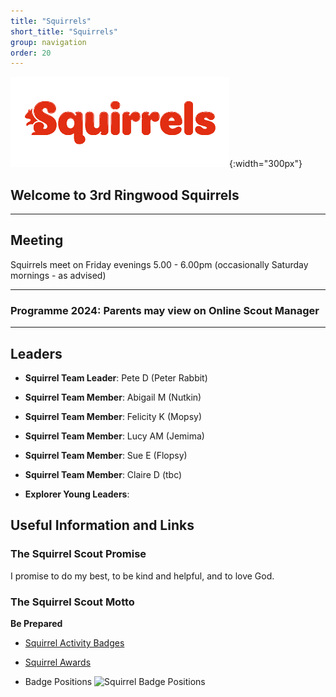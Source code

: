 ```yaml
---
title: "Squirrels"
short_title: "Squirrels"
group: navigation
order: 20
---
```


![](/assets/img/scouts/Squirrel_orange.png){:width="300px"}

## Welcome to 3rd Ringwood Squirrels

---

## Meeting

Squirrels meet on Friday evenings 5.00 - 6.00pm (occasionally Saturday mornings - as advised)

---

### Programme 2024: Parents may view on Online Scout Manager

---

## Leaders

- **Squirrel Team Leader**: Pete D (Peter Rabbit)

* **Squirrel Team Member**: Abigail M (Nutkin)

* **Squirrel Team Member**: Felicity K (Mopsy)

* **Squirrel Team Member**: Lucy AM (Jemima)

* **Squirrel Team Member**: Sue E (Flopsy)

* **Squirrel Team Member**: Claire D (tbc)

* **Explorer Young Leaders**: 

## Useful Information and Links

### The Squirrel Scout Promise

I promise to do my best,
to be kind and helpful,
and to love God.

### The Squirrel Scout Motto

**Be Prepared**

- [Squirrel Activity Badges](https://www.scouts.org.uk/squirrels/activity-badges/)

- [Squirrel Awards](https://www.scouts.org.uk/squirrels/awards/)

- Badge Positions
  ![Squirrel Badge Positions](https://prod-cms.scouts.org.uk/media/15128/1-squirrel_uniform-diagrams_sept2021_portrait.png)
